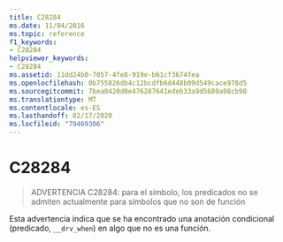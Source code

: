 ```yaml
---
title: C28284
ms.date: 11/04/2016
ms.topic: reference
f1_keywords:
- C28284
helpviewer_keywords:
- C28284
ms.assetid: 11dd24b0-7057-4fe8-919e-b61cf3674fea
ms.openlocfilehash: 0b755826db4c12bcdfb6d448b09d549cace978d5
ms.sourcegitcommit: 7bea0420d0e476287641edeb33a9d5689a98cb98
ms.translationtype: MT
ms.contentlocale: es-ES
ms.lasthandoff: 02/17/2020
ms.locfileid: "79469306"
---
```

# <a name="c28284"></a>C28284

> ADVERTENCIA C28284: para el símbolo, los predicados no se admiten actualmente para símbolos que no son de función

Esta advertencia indica que se ha encontrado una anotación condicional (predicado, `__drv_when`) en algo que no es una función.
